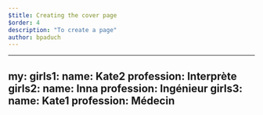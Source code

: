 ```yaml
---
$title: Creating the cover page
$order: 4
description: "To create a page"
author: bpaduch
---
```



---
my:
  girls1:
    name: Kate2
    profession: Interprète
  girls2:
    name: Inna
    profession: Ingénieur
  girls3:
    name: Kate1
    profession: Médecin
---
